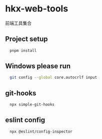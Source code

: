 # hkx-web-tools

前端工具集合

## Project setup

```bash
  pnpm install
```

## Windows please run

```bash
  git config --global core.autocrlf input
```

## git-hooks

```bash
  npx simple-git-hooks
```

## eslint config

```bash
  npx @eslint/config-inspector
```
